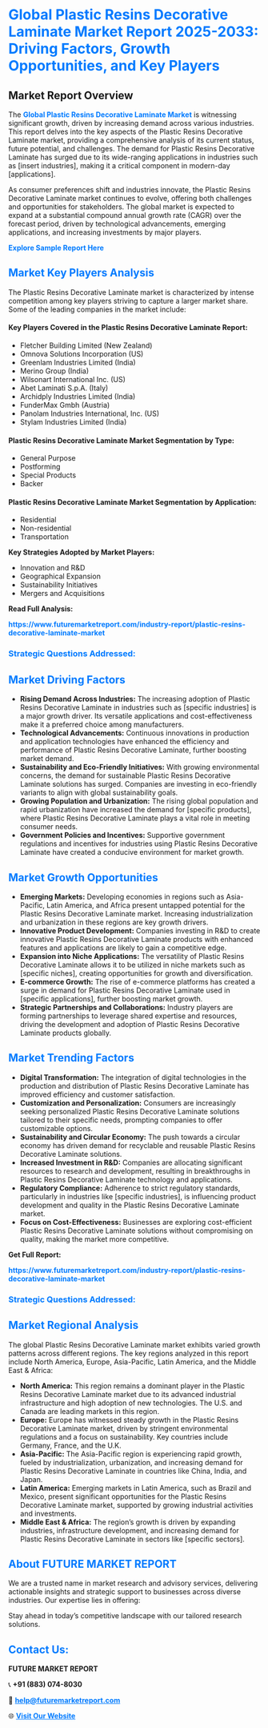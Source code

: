 <h1 style="color: #007BFF;">Global Plastic Resins Decorative Laminate Market Report 2025-2033: Driving Factors, Growth Opportunities, and Key Players</h1>

<section id="overview">
<h2>Market Report Overview</h2>
<p>The <a href="https://www.futuremarketreport.com/industry-report/plastic-resins-decorative-laminate-market" style="color: #007BFF; text-decoration: none;"><strong>Global Plastic Resins Decorative Laminate Market</strong></a> is witnessing significant growth, driven by increasing demand across various industries. This report delves into the key aspects of the Plastic Resins Decorative Laminate market, providing a comprehensive analysis of its current status, future potential, and challenges. The demand for Plastic Resins Decorative Laminate has surged due to its wide-ranging applications in industries such as [insert industries], making it a critical component in modern-day [applications].</p>
<p>As consumer preferences shift and industries innovate, the Plastic Resins Decorative Laminate market continues to evolve, offering both challenges and opportunities for stakeholders. The global market is expected to expand at a substantial compound annual growth rate (CAGR) over the forecast period, driven by technological advancements, emerging applications, and increasing investments by major players.</p>
</section>

<section id="overview">
<p><a href="https://www.futuremarketreport.com/request-sample/reportId=54507" style="color: #007BFF; text-decoration: none;"><strong>Explore Sample Report Here</strong></a></p>
</section>

<section id="key-players">
<h2 style="color: #007BFF;">Market Key Players Analysis</h2>
<p>The Plastic Resins Decorative Laminate market is characterized by intense competition among key players striving to capture a larger market share. Some of the leading companies in the market include:</p>
<h4>Key Players Covered in the Plastic Resins Decorative Laminate Report:</h4>
<ul><li>Fletcher Building Limited (New Zealand)</li><li>Omnova Solutions Incorporation (US)</li><li>Greenlam Industries Limited (India)</li><li>Merino Group (India)</li><li>Wilsonart International Inc. (US)</li><li>Abet Laminati S.p.A. (Italy)</li><li>Archidply Industries Limited (India)</li><li>FunderMax Gmbh (Austria)</li><li>Panolam Industries International, Inc. (US)</li><li>Stylam Industries Limited (India)</li></ul>
<h4>Plastic Resins Decorative Laminate Market Segmentation by Type:</h4>
<ul><li>General Purpose</li><li>Postforming</li><li>Special Products</li><li>Backer</li></ul>

<h4>Plastic Resins Decorative Laminate Market Segmentation by Application:</h4>
<ul><li>Residential</li><li>Non-residential</li><li>Transportation</li></ul>
<p><strong>Key Strategies Adopted by Market Players:</strong></p>
<ul>
<li>Innovation and R&D</li>
<li>Geographical Expansion</li>
<li>Sustainability Initiatives</li>
<li>Mergers and Acquisitions</li>
</ul>
</section>

<section>
<p><strong>Read Full Analysis: </strong></p><a href="https://www.futuremarketreport.com/industry-report/plastic-resins-decorative-laminate-market" style="color: #007BFF; text-decoration: none;"><strong>https://www.futuremarketreport.com/industry-report/plastic-resins-decorative-laminate-market</strong></a>
<h3 style="color: #007BFF;">Strategic Questions Addressed:</h3>
</section>

<section id="driving-factors">
<h2 style="color: #007BFF;">Market Driving Factors</h2>
<ul>
<li><strong>Rising Demand Across Industries:</strong> The increasing adoption of Plastic Resins Decorative Laminate in industries such as [specific industries] is a major growth driver. Its versatile applications and cost-effectiveness make it a preferred choice among manufacturers.</li>
<li><strong>Technological Advancements:</strong> Continuous innovations in production and application technologies have enhanced the efficiency and performance of Plastic Resins Decorative Laminate, further boosting market demand.</li>
<li><strong>Sustainability and Eco-Friendly Initiatives:</strong> With growing environmental concerns, the demand for sustainable Plastic Resins Decorative Laminate solutions has surged. Companies are investing in eco-friendly variants to align with global sustainability goals.</li>
<li><strong>Growing Population and Urbanization:</strong> The rising global population and rapid urbanization have increased the demand for [specific products], where Plastic Resins Decorative Laminate plays a vital role in meeting consumer needs.</li>
<li><strong>Government Policies and Incentives:</strong> Supportive government regulations and incentives for industries using Plastic Resins Decorative Laminate have created a conducive environment for market growth.</li>
</ul>
</section>

<section id="growth-opportunities">
<h2 style="color: #007BFF;">Market Growth Opportunities</h2>
<ul>
<li><strong>Emerging Markets:</strong> Developing economies in regions such as Asia-Pacific, Latin America, and Africa present untapped potential for the Plastic Resins Decorative Laminate market. Increasing industrialization and urbanization in these regions are key growth drivers.</li>
<li><strong>Innovative Product Development:</strong> Companies investing in R&D to create innovative Plastic Resins Decorative Laminate products with enhanced features and applications are likely to gain a competitive edge.</li>
<li><strong>Expansion into Niche Applications:</strong> The versatility of Plastic Resins Decorative Laminate allows it to be utilized in niche markets such as [specific niches], creating opportunities for growth and diversification.</li>
<li><strong>E-commerce Growth:</strong> The rise of e-commerce platforms has created a surge in demand for Plastic Resins Decorative Laminate used in [specific applications], further boosting market growth.</li>
<li><strong>Strategic Partnerships and Collaborations:</strong> Industry players are forming partnerships to leverage shared expertise and resources, driving the development and adoption of Plastic Resins Decorative Laminate products globally.</li>
</ul>
</section>

<section id="trending-factors">
<h2 style="color: #007BFF;">Market Trending Factors</h2>
<ul>
<li><strong>Digital Transformation:</strong> The integration of digital technologies in the production and distribution of Plastic Resins Decorative Laminate has improved efficiency and customer satisfaction.</li>
<li><strong>Customization and Personalization:</strong> Consumers are increasingly seeking personalized Plastic Resins Decorative Laminate solutions tailored to their specific needs, prompting companies to offer customizable options.</li>
<li><strong>Sustainability and Circular Economy:</strong> The push towards a circular economy has driven demand for recyclable and reusable Plastic Resins Decorative Laminate solutions.</li>
<li><strong>Increased Investment in R&D:</strong> Companies are allocating significant resources to research and development, resulting in breakthroughs in Plastic Resins Decorative Laminate technology and applications.</li>
<li><strong>Regulatory Compliance:</strong> Adherence to strict regulatory standards, particularly in industries like [specific industries], is influencing product development and quality in the Plastic Resins Decorative Laminate market.</li>
<li><strong>Focus on Cost-Effectiveness:</strong> Businesses are exploring cost-efficient Plastic Resins Decorative Laminate solutions without compromising on quality, making the market more competitive.</li>
</ul>
</section>

<section>
<p><strong>Get Full Report: </strong></p><a href="https://www.futuremarketreport.com/industry-report/plastic-resins-decorative-laminate-market" style="color: #007BFF; text-decoration: none;"><strong>https://www.futuremarketreport.com/industry-report/plastic-resins-decorative-laminate-market</strong></a>
<h3 style="color: #007BFF;">Strategic Questions Addressed:</h3>
</section>


<section id="regional-analysis">
<h2 style="color: #007BFF;">Market Regional Analysis</h2>
<p>The global Plastic Resins Decorative Laminate market exhibits varied growth patterns across different regions. The key regions analyzed in this report include North America, Europe, Asia-Pacific, Latin America, and the Middle East & Africa:</p>
<ul>
<li><strong>North America:</strong> This region remains a dominant player in the Plastic Resins Decorative Laminate market due to its advanced industrial infrastructure and high adoption of new technologies. The U.S. and Canada are leading markets in this region.</li>
<li><strong>Europe:</strong> Europe has witnessed steady growth in the Plastic Resins Decorative Laminate market, driven by stringent environmental regulations and a focus on sustainability. Key countries include Germany, France, and the U.K.</li>
<li><strong>Asia-Pacific:</strong> The Asia-Pacific region is experiencing rapid growth, fueled by industrialization, urbanization, and increasing demand for Plastic Resins Decorative Laminate in countries like China, India, and Japan.</li>
<li><strong>Latin America:</strong> Emerging markets in Latin America, such as Brazil and Mexico, present significant opportunities for the Plastic Resins Decorative Laminate market, supported by growing industrial activities and investments.</li>
<li><strong>Middle East & Africa:</strong> The region’s growth is driven by expanding industries, infrastructure development, and increasing demand for Plastic Resins Decorative Laminate in sectors like [specific sectors].</li>
</ul>
</section>

<footer>
<h2 style="color: #007BFF;">About FUTURE MARKET REPORT</h2>
<p>We are a trusted name in market research and advisory services, delivering actionable insights and strategic support to businesses across diverse industries. Our expertise lies in offering:</p>

<p>Stay ahead in today’s competitive landscape with our tailored research solutions.</p>

<h2 style="color: #007BFF;">Contact Us:</h2>
<p><strong>FUTURE MARKET REPORT</strong></p>
<p>📞 <strong>+91 (883) 074-8030</strong></p>
<p>📧 <strong><a href="mailto:help@futuremarketreport.com" style="color: #007BFF;">help@futuremarketreport.com</a></strong></p>
<p>🌐 <strong><a href="https://www.futuremarketreport.com/" style="color: #007BFF;">Visit Our Website</a></strong></p>
</footer>
